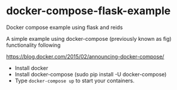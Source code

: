 # docker-compose-flask-example
Docker compose example using flask and reids

A simple example using docker-compose (previously known as fig) functionality following 

https://blog.docker.com/2015/02/announcing-docker-compose/

* Install docker
* Install docker-compose (sudo pip install -U docker-compose)
* Type `docker-compose up` to start your containers.
